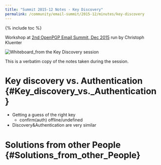 ```yaml
---
title: "Summit 2015-12 Notes - Key Discovery"
permalink: /community/email-summit/2015-12/minutes/key-discovery
---
```


{% include toc %}

Workshop at [2nd OpenPGP Email Summit, Dec 2015](..) run by Christoph
Kluenter

![Whiteboard_from the Key Discovery session](../../Whiteboard_KeyDiscovery.png)

This is a verbatim copy of the notes taken during the session.

# Key discovery vs. Authentication {#Key_discovery_vs._Authentication}

-   Getting a guess of the right key
    -   confirm(auth) offline/undefined
-   Discovery&Authentication are very similar

# Solutions from other People {#Solutions_from_other_People}
